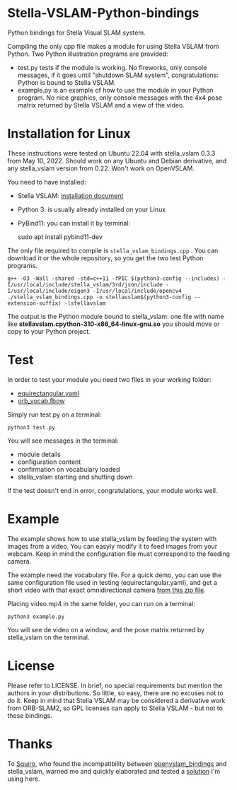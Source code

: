 # Stella-VSLAM-Python-bindings
Python bindings for Stella Visual SLAM system.

Compiling the only cpp file makes a module for using Stella VSLAM from Python.
Two Python illustration programs are provided:

- test.py tests if the module is working.  No fireworks, only console messages, if it goes until "shutdown SLAM system", congratulations: Python is bound to Stella VSLAM.
- example.py is an example of how to use the module in your Python program.  No nice graphics, only console messages with the 4x4 pose matrix returned by Stella VSLAM and a view of the video.


# Installation for Linux
These instructions were tested on Ubuntu 22.04 with stella_vslam 0.3.3 from May 10, 2022.  Should work on any Ubuntu and Debian derivative, and any stella_vslam version from 0.22.  Won't work on OpenVSLAM.

You need to have installed:

- Stella VSLAM: [installation document](https://stella-cv.readthedocs.io/en/latest/installation.html)
- Python 3: is usually already installed on your Linux
- PyBind11: you can install it by terminal:

    sudo apt install pybind11-dev

The only file required to compile is `stella_vslam_bindings.cpp` .  You can download it or the whole repository, so you get the two test Python programs.

    g++ -O3 -Wall -shared -std=c++11 -fPIC $(python3-config --includes) -I/usr/local/include/stella_vslam/3rd/json/include -I/usr/local/include/eigen3 -I/usr/local/include/opencv4 ./stella_vslam_bindings.cpp -o stellavslam$(python3-config --extension-suffix) -lstellavslam

The output is the Python module bound to stella_vslam: one file with name like **stellavslam.cpython-310-x86_64-linux-gnu.so** you should move or copy to your Python project.

# Test
In order to test your module you need two files in your working folder:

- [equirectangular.yaml](https://github.com/stella-cv/stella_vslam/blob/main/example/aist/equirectangular.yaml)
- [orb_vocab.fbow](https://github.com/stella-cv/FBoW_orb_vocab/raw/main/orb_vocab.fbow)

Simply run test.py on a terminal:

    python3 test.py

You will see messages in the terminal:

- module details
- configuration content
- confirmation on vocabulary loaded
- stella_vslam starting and shutting down

If the test doesn't end in error, congratulations, your module works well.

# Example
The example shows how to use stella_vslam by feeding the system with images from a video.  You can easyly modify it to feed images from your webcam.  Keep in mind the configuration file must correspond to the feeding camera.

The example need the vocabulary file.  For a quick demo, you can use the same configuration file used in testing (equirectangular.yaml), and get a short video with that exact omnidirectional camera [from this zip file](https://drive.google.com/uc?export=download&id=1d8kADKWBptEqTF7jEVhKatBEdN7g0ikY).

Placing video.mp4 in the same folder, you can run on a terminal:

    python3 example.py

You will see de video on a window, and the pose matrix returned by stella_vslam on the terminal.

# License
Please refer to LICENSE.
In brief, no special requirements but mention the authors in your distributions.  So little, so easy, there are no excuses not to do it.
Keep in mind that Stella VSLAM may be considered a derivative work from ORB-SLAM2, so GPL licenses can apply to Stella VSLAM - but not to these bindings.

# Thanks

To [Squiro](https://github.com/Squiro), who found the incompatibility between [openvslam_bindings](https://github.com/AlejandroSilvestri/OpenVSLAM-Python-bindings) and stella_vslam, warned me and quickly elaborated and tested a [solution](https://github.com/Squiro/StellaVSLAM-Python-bindings) I'm using here.